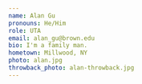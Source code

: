 ```yaml
---
name: Alan Gu
pronouns: He/Him
role: UTA
email: alan_gu@brown.edu
bio: I'm a family man.
hometown: Millwood, NY
photo: alan.jpg
throwback_photo: alan-throwback.jpg
---
```

